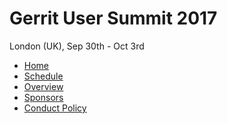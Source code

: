 # Gerrit User Summit 2017  
London (UK), Sep 30th - Oct 3rd

* [Home](/index.md)
* [Schedule](/schedule.md)
* [Overview](/overview.md)
* [Sponsors](/sponsors.md)
* [Conduct Policy](/conduct-policy.md)

[home]: /index.md
[logo]: images/gerritusersummit2017.png
